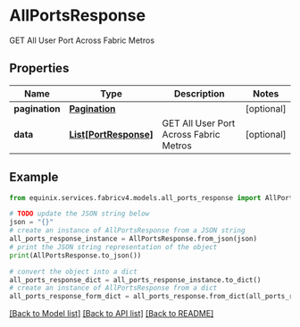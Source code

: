 # AllPortsResponse

GET All User Port Across Fabric Metros

## Properties

Name | Type | Description | Notes
------------ | ------------- | ------------- | -------------
**pagination** | [**Pagination**](Pagination.md) |  | [optional] 
**data** | [**List[PortResponse]**](PortResponse.md) | GET All User Port Across Fabric Metros | [optional] 

## Example

```python
from equinix.services.fabricv4.models.all_ports_response import AllPortsResponse

# TODO update the JSON string below
json = "{}"
# create an instance of AllPortsResponse from a JSON string
all_ports_response_instance = AllPortsResponse.from_json(json)
# print the JSON string representation of the object
print(AllPortsResponse.to_json())

# convert the object into a dict
all_ports_response_dict = all_ports_response_instance.to_dict()
# create an instance of AllPortsResponse from a dict
all_ports_response_form_dict = all_ports_response.from_dict(all_ports_response_dict)
```
[[Back to Model list]](../README.md#documentation-for-models) [[Back to API list]](../README.md#documentation-for-api-endpoints) [[Back to README]](../README.md)


